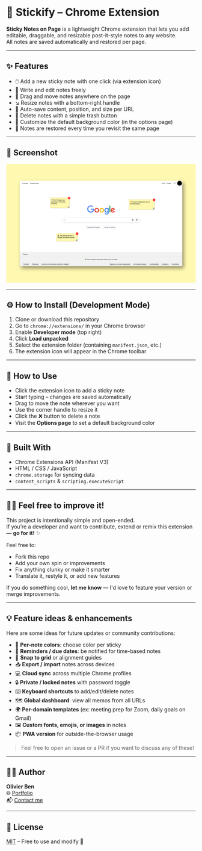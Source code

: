 # 📝 Stickify – Chrome Extension

**Sticky Notes on Page** is a lightweight Chrome extension that lets you add editable, draggable, and resizable post-it-style notes to any website.  
All notes are saved automatically and restored per page.

---

## ✨ Features

- 🖱️ Add a new sticky note with one click (via extension icon)
- 💬 Write and edit notes freely
- 📌 Drag and move notes anywhere on the page
- ↘️ Resize notes with a bottom-right handle
- 💾 Auto-save content, position, and size per URL
- 🧽 Delete notes with a simple trash button
- 🎨 Customize the default background color (in the options page)
- 🔁 Notes are restored every time you revisit the same page

---

## 📸 Screenshot

<img src="screenshots/screenshot-1.jpg" alt="Sticky Notes on Page – Screenshot" width="600" />

---

## ⚙️ How to Install (Development Mode)

1. Clone or download this repository
2. Go to `chrome://extensions/` in your Chrome browser
3. Enable **Developer mode** (top right)
4. Click **Load unpacked**
5. Select the extension folder (containing `manifest.json`, etc.)
6. The extension icon will appear in the Chrome toolbar

---

## 🧪 How to Use

- Click the extension icon to add a sticky note
- Start typing – changes are saved automatically
- Drag to move the note wherever you want
- Use the corner handle to resize it
- Click the ❌ button to delete a note
- Visit the **Options page** to set a default background color

---

## 🧰 Built With

- Chrome Extensions API (Manifest V3)
- HTML / CSS / JavaScript
- `chrome.storage` for syncing data
- `content_scripts` & `scripting.executeScript`

---

## 🧑‍💻 Feel free to improve it!

This project is intentionally simple and open-ended.  
If you’re a developer and want to contribute, extend or remix this extension — **go for it!** ✨

Feel free to:

- Fork this repo
- Add your own spin or improvements
- Fix anything clunky or make it smarter
- Translate it, restyle it, or add new features

If you do something cool, **let me know** — I'd love to feature your version or merge improvements.

---

## 💡 Feature ideas & enhancements

Here are some ideas for future updates or community contributions:

- 🧠 **Per-note colors**: choose color per sticky
- 📆 **Reminders / due dates**: be notified for time-based notes
- 🧲 **Snap to grid** or alignment guides
- 📥 **Export / import** notes across devices
- 💻 **Cloud sync** across multiple Chrome profiles
- 🔒 **Private / locked notes** with password toggle
- ⌨️ **Keyboard shortcuts** to add/edit/delete notes
- 🗺️ **Global dashboard**: view all memos from all URLs
- 🌍 **Per-domain templates** (ex: meeting prep for Zoom, daily goals on Gmail)
- 🖼️ **Custom fonts, emojis, or images** in notes
- 📦 **PWA version** for outside-the-browser usage

> Feel free to open an issue or a PR if you want to discuss any of these!

---

## 👨‍💻 Author

**Olivier Ben**  
🌐 [Portfolio](https://olyvier.com)  
📬 [Contact me](mailto:hello@olyvier.com)

---

## 📝 License

[MIT](LICENSE) – Free to use and modify 🚀
